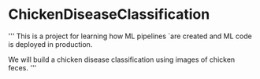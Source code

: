 # ChickenDiseaseClassification

'''
This is a project for learning how ML pipelines `are created and ML code is deployed in production.

We will build a chicken disease classification using images of chicken feces.
'''
